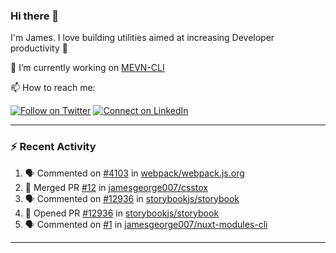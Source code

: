 ### Hi there 👋

I'm James. I love building utilities aimed at increasing Developer productivity :raised_hands: 

🔭 I’m currently working on [MEVN-CLI](https://github.com/madlabsinc/mevn-cli)

📫 How to reach me:

[![Follow on Twitter](https://img.shields.io/badge/--twitter?label=Twitter&logo=Twitter&style=social)](https://twitter.com/james_madhacks) [![Connect on LinkedIn](https://img.shields.io/badge/--linkedin?label=LinkedIn&logo=LinkedIn&style=social)](https://www.linkedin.com/in/jamesgeorge007)

---

### :zap: Recent Activity

<!--START_SECTION:activity-->
1. 🗣 Commented on [#4103](https://github.com/webpack/webpack.js.org/issues/4103) in [webpack/webpack.js.org](https://github.com/webpack/webpack.js.org)
2. 🎉 Merged PR [#12](https://github.com/jamesgeorge007/csstox/pull/12) in [jamesgeorge007/csstox](https://github.com/jamesgeorge007/csstox)
3. 🗣 Commented on [#12936](https://github.com/storybookjs/storybook/issues/12936) in [storybookjs/storybook](https://github.com/storybookjs/storybook)
4. 💪 Opened PR [#12936](https://github.com/storybookjs/storybook/pull/12936) in [storybookjs/storybook](https://github.com/storybookjs/storybook)
5. 🗣 Commented on [#1](https://github.com/jamesgeorge007/nuxt-modules-cli/issues/1) in [jamesgeorge007/nuxt-modules-cli](https://github.com/jamesgeorge007/nuxt-modules-cli)
<!--END_SECTION:activity-->

---

<!--
**jamesgeorge007/jamesgeorge007** is a ✨ _special_ ✨ repository because its `README.md` (this file) appears on your GitHub profile.

Here are some ideas to get you started:

- 🌱 I’m currently learning ...
- 👯 I’m looking to collaborate on ...
- 🤔 I’m looking for help with ...
- 💬 Ask me about ...
- 😄 Pronouns: ...
- ⚡ Fun fact: ...
-->
